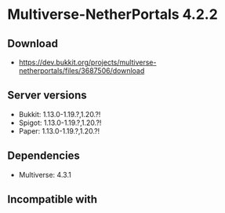 # Multiverse-NetherPortals 4.2.2

## Download
- https://dev.bukkit.org/projects/multiverse-netherportals/files/3687506/download

## Server versions
- Bukkit: 1.13.0-1.19.?,1.20.?!
- Spigot: 1.13.0-1.19.?,1.20.?!
- Paper: 1.13.0-1.19.?,1.20.?!

## Dependencies
- Multiverse: 4.3.1

## Incompatible with